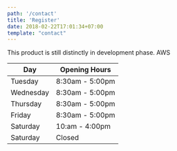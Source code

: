 ```yaml
---
path: '/contact'
title: 'Register'
date: 2018-02-22T17:01:34+07:00
template: "contact"
---
```


This product is still distinctly in development phase. AWS 

| Day       | Opening Hours   |
| --------- | --------------- |
| Tuesday   | 8:30am - 5:00pm |
| Wednesday | 8:30am - 5:00pm |
| Thursday  | 8:30am - 5:00pm |
| Friday    | 8:30am - 5:00pm |
| Saturday  | 10:am - 4:00pm  |
| Saturday  | Closed          |
